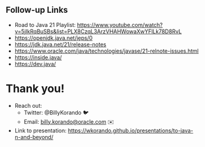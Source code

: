 ## Follow-up Links

* Road to Java 21 Playlist: https://www.youtube.com/watch?v=5jIkRqBuSBs&list=PLX8CzqL3ArzVHAHWowaXwYFlLk78D8RvL
* https://openjdk.java.net/jeps/0
* https://jdk.java.net/21/release-notes
* https://www.oracle.com/java/technologies/javase/21-relnote-issues.html
* https://inside.java/
* https://dev.java/

>>
# Thank you!

* Reach out: 
    * Twitter: @BillyKorando 🐦
    * Email: billy.korando@oracle.com ✉️
* Link to presentation: https://wkorando.github.io/presentations/to-java-n-and-beyond/


